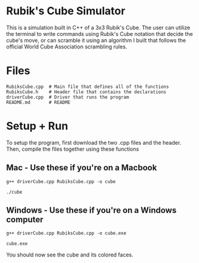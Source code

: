 # Rubik's Cube Simulator

This is a simulation built in C++ of a 3x3 Rubik's Cube. The user can utilize the terminal to write commands using Rubik's Cube notation that  decide the cube's move, or can scramble it using an algorithm I built that follows the official World Cube Association scrambling rules.

# Files
```
RubiksCube.cpp  # Main file that defines all of the functions
RubiksCube.h    # Header file that contains the declarations
driverCube.cpp  # Driver that runs the program
README.md       # README
```
# Setup + Run

To setup the program, first download the two .cpp files and the header. Then, compile the files together using these functions

## Mac - Use these if you're on a Macbook
```
g++ driverCube.cpp RubiksCube.cpp -o cube
```
```
./cube
```

## Windows - Use these if you're on a Windows computer
```
g++ driverCube.cpp RubiksCube.cpp -o cube.exe
```
```
cube.exe
```

You should now see the cube and its colored faces.

